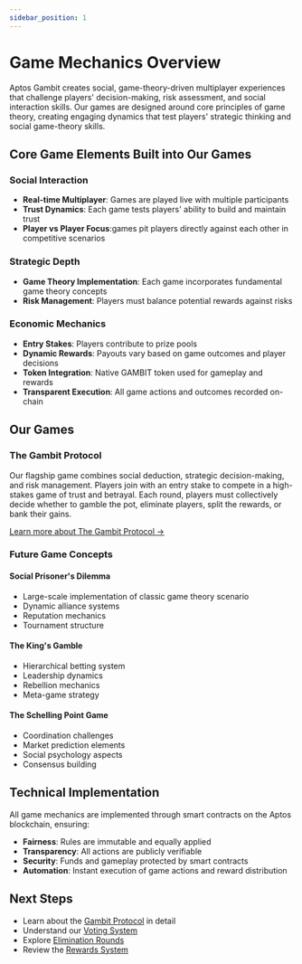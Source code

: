 ```yaml
---
sidebar_position: 1
---
```


# Game Mechanics Overview

Aptos Gambit creates social, game-theory-driven multiplayer experiences that challenge players' decision-making, risk assessment, and social interaction skills. Our games are designed around core principles of game theory, creating engaging dynamics that test players' strategic thinking and social game-theory skills.

## Core Game Elements Built into Our Games

### Social Interaction
- **Real-time Multiplayer**: Games are played live with multiple participants
- **Trust Dynamics**: Each game tests players' ability to build and maintain trust
- **Player vs Player Focus**:games pit players directly against each other in competitive scenarios

### Strategic Depth
- **Game Theory Implementation**: Each game incorporates fundamental game theory concepts
- **Risk Management**: Players must balance potential rewards against risks


### Economic Mechanics
- **Entry Stakes**: Players contribute to prize pools
- **Dynamic Rewards**: Payouts vary based on game outcomes and player decisions
- **Token Integration**: Native GAMBIT token used for gameplay and rewards
- **Transparent Execution**: All game actions and outcomes recorded on-chain

## Our Games

### The Gambit Protocol

Our flagship game combines social deduction, strategic decision-making, and risk management. Players join with an entry stake to compete in a high-stakes game of trust and betrayal. Each round, players must collectively decide whether to gamble the pot, eliminate players, split the rewards, or bank their gains.

[Learn more about The Gambit Protocol →](./gambit-protocol.md)

### Future Game Concepts

#### Social Prisoner's Dilemma
- Large-scale implementation of classic game theory scenario
- Dynamic alliance systems
- Reputation mechanics
- Tournament structure

#### The King's Gamble
- Hierarchical betting system
- Leadership dynamics
- Rebellion mechanics
- Meta-game strategy

#### The Schelling Point Game
- Coordination challenges
- Market prediction elements
- Social psychology aspects
- Consensus building

## Technical Implementation

All game mechanics are implemented through smart contracts on the Aptos blockchain, ensuring:

- **Fairness**: Rules are immutable and equally applied
- **Transparency**: All actions are publicly verifiable
- **Security**: Funds and gameplay protected by smart contracts
- **Automation**: Instant execution of game actions and reward distribution

## Next Steps

- Learn about the [Gambit Protocol](./gambit-protocol.md) in detail
- Understand our [Voting System](./voting-system.md)
- Explore [Elimination Rounds](./elimination-rounds.md)
- Review the [Rewards System](./rewards.md) 